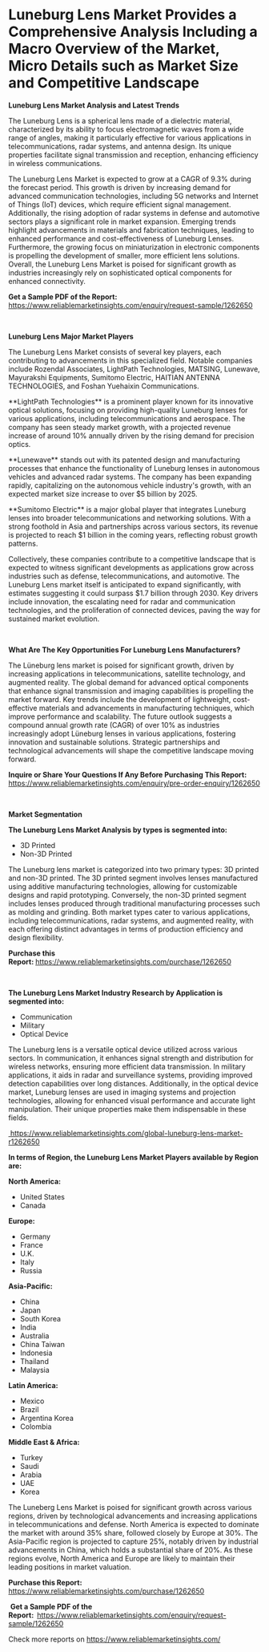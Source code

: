 <p><h1>Luneburg Lens Market Provides a Comprehensive Analysis Including a Macro Overview of the Market, Micro Details such as Market Size and Competitive Landscape</h1></p><p><strong>Luneburg Lens Market Analysis and Latest Trends</strong></p>
<p><p>The Luneburg Lens is a spherical lens made of a dielectric material, characterized by its ability to focus electromagnetic waves from a wide range of angles, making it particularly effective for various applications in telecommunications, radar systems, and antenna design. Its unique properties facilitate signal transmission and reception, enhancing efficiency in wireless communications.</p><p>The Luneburg Lens Market is expected to grow at a CAGR of 9.3% during the forecast period. This growth is driven by increasing demand for advanced communication technologies, including 5G networks and Internet of Things (IoT) devices, which require efficient signal management. Additionally, the rising adoption of radar systems in defense and automotive sectors plays a significant role in market expansion. Emerging trends highlight advancements in materials and fabrication techniques, leading to enhanced performance and cost-effectiveness of Luneburg Lenses. Furthermore, the growing focus on miniaturization in electronic components is propelling the development of smaller, more efficient lens solutions. Overall, the Luneburg Lens Market is poised for significant growth as industries increasingly rely on sophisticated optical components for enhanced connectivity.</p></p>
<p><strong>Get a Sample PDF of the Report:&nbsp;</strong> <a href="https://www.reliablemarketinsights.com/enquiry/request-sample/1262650?utm_campaign=2252&utm_medium=2&utm_source=Github&utm_content=ia&utm_term=08042025&utm_id=luneburg-lens">https://www.reliablemarketinsights.com/enquiry/request-sample/1262650</a></p>
<p>&nbsp;</p>
<p><strong>Luneburg Lens Major Market Players</strong></p>
<p><p>The Luneburg Lens Market consists of several key players, each contributing to advancements in this specialized field. Notable companies include Rozendal Associates, LightPath Technologies, MATSING, Lunewave, Mayurakshi Equipments, Sumitomo Electric, HAITIAN ANTENNA TECHNOLOGIES, and Foshan Yuehaixin Communications.</p><p>**LightPath Technologies** is a prominent player known for its innovative optical solutions, focusing on providing high-quality Luneburg lenses for various applications, including telecommunications and aerospace. The company has seen steady market growth, with a projected revenue increase of around 10% annually driven by the rising demand for precision optics.</p><p>**Lunewave** stands out with its patented design and manufacturing processes that enhance the functionality of Luneburg lenses in autonomous vehicles and advanced radar systems. The company has been expanding rapidly, capitalizing on the autonomous vehicle industry's growth, with an expected market size increase to over $5 billion by 2025.</p><p>**Sumitomo Electric** is a major global player that integrates Luneburg lenses into broader telecommunications and networking solutions. With a strong foothold in Asia and partnerships across various sectors, its revenue is projected to reach $1 billion in the coming years, reflecting robust growth patterns.</p><p>Collectively, these companies contribute to a competitive landscape that is expected to witness significant developments as applications grow across industries such as defense, telecommunications, and automotive. The Luneburg Lens market itself is anticipated to expand significantly, with estimates suggesting it could surpass $1.7 billion through 2030. Key drivers include innovation, the escalating need for radar and communication technologies, and the proliferation of connected devices, paving the way for sustained market evolution.</p></p>
<p>&nbsp;</p>
<p><strong>What Are The Key Opportunities For Luneburg Lens Manufacturers?</strong></p>
<p><p>The Lüneburg lens market is poised for significant growth, driven by increasing applications in telecommunications, satellite technology, and augmented reality. The global demand for advanced optical components that enhance signal transmission and imaging capabilities is propelling the market forward. Key trends include the development of lightweight, cost-effective materials and advancements in manufacturing techniques, which improve performance and scalability. The future outlook suggests a compound annual growth rate (CAGR) of over 10% as industries increasingly adopt Lüneburg lenses in various applications, fostering innovation and sustainable solutions. Strategic partnerships and technological advancements will shape the competitive landscape moving forward.</p></p>
<p><strong>Inquire or Share Your Questions If Any Before Purchasing This Report:</strong> <a href="https://www.reliablemarketinsights.com/enquiry/pre-order-enquiry/1262650?utm_campaign=2252&utm_medium=2&utm_source=Github&utm_content=ia&utm_term=08042025&utm_id=luneburg-lens">https://www.reliablemarketinsights.com/enquiry/pre-order-enquiry/1262650</a></p>
<p>&nbsp;</p>
<p><strong>Market Segmentation</strong></p>
<p><strong>The Luneburg Lens Market Analysis by types is segmented into:</strong></p>
<p><ul><li>3D Printed</li><li>Non-3D Printed</li></ul></p>
<p><p>The Luneburg lens market is categorized into two primary types: 3D printed and non-3D printed. The 3D printed segment involves lenses manufactured using additive manufacturing technologies, allowing for customizable designs and rapid prototyping. Conversely, the non-3D printed segment includes lenses produced through traditional manufacturing processes such as molding and grinding. Both market types cater to various applications, including telecommunications, radar systems, and augmented reality, with each offering distinct advantages in terms of production efficiency and design flexibility.</p></p>
<p><strong>Purchase this Report:&nbsp;</strong><a href="https://www.reliablemarketinsights.com/purchase/1262650?utm_campaign=2252&utm_medium=2&utm_source=Github&utm_content=ia&utm_term=08042025&utm_id=luneburg-lens">https://www.reliablemarketinsights.com/purchase/1262650</a></p>
<p>&nbsp;</p>
<p><strong>The Luneburg Lens Market Industry Research by Application is segmented into:</strong></p>
<p><ul><li>Communication</li><li>Military</li><li>Optical Device</li></ul></p>
<p><p>The Luneburg lens is a versatile optical device utilized across various sectors. In communication, it enhances signal strength and distribution for wireless networks, ensuring more efficient data transmission. In military applications, it aids in radar and surveillance systems, providing improved detection capabilities over long distances. Additionally, in the optical device market, Luneburg lenses are used in imaging systems and projection technologies, allowing for enhanced visual performance and accurate light manipulation. Their unique properties make them indispensable in these fields.</p></p>
<p><a href="https://www.reliablemarketinsights.com/global-luneburg-lens-market-r1262650?utm_campaign=2252&utm_medium=2&utm_source=Github&utm_content=ia&utm_term=08042025&utm_id=luneburg-lens">&nbsp;https://www.reliablemarketinsights.com/global-luneburg-lens-market-r1262650</a></p>
<p><strong>In terms of Region, the Luneburg Lens Market Players available by Region are:</strong></p>
<p>
    <p> <strong> North America: </strong>
        <ul>
            <li>United States</li>
            <li>Canada</li>
        </ul>
        </p> 
    <p> <strong> Europe: </strong>
        <ul>
            <li>Germany</li>
            <li>France</li>
            <li>U.K.</li>
            <li>Italy</li>
            <li>Russia</li>
        </ul>
        </p> 
    <p> <strong> Asia-Pacific: </strong>
        <ul>
            <li>China</li>
            <li>Japan</li>
            <li>South Korea</li>
            <li>India</li>
            <li>Australia</li>
            <li>China Taiwan</li>
            <li>Indonesia</li>
            <li>Thailand</li>
            <li>Malaysia</li>
        </ul>
        </p> 
    <p> <strong> Latin America: </strong>
        <ul>
            <li>Mexico</li>
            <li>Brazil</li>
            <li>Argentina Korea</li>
            <li>Colombia</li>
        </ul>
        </p> 
    <p> <strong> Middle East & Africa: </strong>
        <ul>
            <li>Turkey</li>
            <li>Saudi</li>
            <li>Arabia</li>
            <li>UAE</li>
            <li>Korea</li>
        </ul>
    </p>
    </p>
<p><p>The Luneberg Lens Market is poised for significant growth across various regions, driven by technological advancements and increasing applications in telecommunications and defense. North America is expected to dominate the market with around 35% share, followed closely by Europe at 30%. The Asia-Pacific region is projected to capture 25%, notably driven by industrial advancements in China, which holds a substantial share of 20%. As these regions evolve, North America and Europe are likely to maintain their leading positions in market valuation.</p></p>
<p><strong>Purchase this Report: </strong><a href="https://www.reliablemarketinsights.com/purchase/1262650?utm_campaign=2252&utm_medium=2&utm_source=Github&utm_content=ia&utm_term=08042025&utm_id=luneburg-lens">https://www.reliablemarketinsights.com/purchase/1262650</a></p>
<p>&nbsp;<strong>Get a Sample PDF of the Report:&nbsp;&nbsp;</strong><a href="https://www.reliablemarketinsights.com/enquiry/request-sample/1262650?utm_campaign=2252&utm_medium=2&utm_source=Github&utm_content=ia&utm_term=08042025&utm_id=luneburg-lens">https://www.reliablemarketinsights.com/enquiry/request-sample/1262650</a></p>
<p><strong></strong></p>
<p>Check more reports on <a href="https://www.reliablemarketinsights.com/?utm_campaign=2252&utm_medium=2&utm_source=Github&utm_content=ia&utm_term=08042025&utm_id=luneburg-lens">https://www.reliablemarketinsights.com/</a></p>